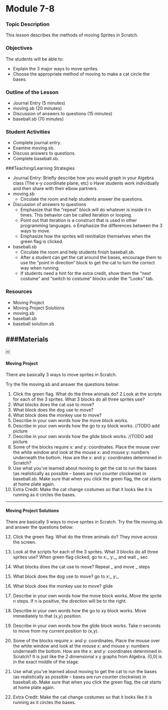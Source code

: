 # Module 7-8
### Topic Description

This lesson describes the methods of moving Sprites in Scratch.

### Objectives

The students will be able to:
- Explain the 3 major ways to move sprites.
- Choose the appropriate method of moving to make a cat circle the bases.

### Outline of the Lesson

- Journal Entry (5 minutes)
- moving.sb (20 minutes)
- Discussion of answers to questions (15 minutes)
- baseball.sb (70 minutes)

### Student Activities

- Complete journal entry.
- Examine moving.sb.
- Discuss answers to questions.
- Complete baseball.sb.

###Teaching/Learning Strategies

- Journal Entry: Briefly describe how you would graph in your Algebra class (The x-y coordinate plane, etc) o Have students work individually and then share with their elbow partners.
- moving.sb
    - Circulate the room and help students answer the questions.
- Discussion of answers to questions
    - Emphasize that the “repeat” block will do whatever is inside it n times. This behavior can be called
iteration or looping.
    - Point out that iteration is a construct that is used in other programming languages. o Emphasize the differences between the 3 ways to move.
    - Emphasize how the sprites will reinitialize themselves when the green flag is clicked.
- baseball.sb
    - Circulate the room and help students finish baseball.sb.
    - After a student can get the cat around the bases, encourage them to use the “point in direction” block
to get the cat to turn the correct way when running.
    - If students need a hint for the extra credit, show them the “next costume” and “switch to costume“
blocks under the “Looks” tab.

### Resources

- Moving Project
- Moving Project Solutions
- moving.sb
- baseball.sb
- baseball solution.sb

###Materials
---
￼

#### Moving Project

There are basically 3 ways to move sprites in Scratch.

Try the file moving.sb and answer the questions below:

1. Click the green flag. What do the three animals do?
2.Look at the scripts for each of the 3 sprites. What 3 blocks do all three sprites use?
3. What blocks does the cat use to move?
3. What block does the dog use to move?
4. What block does the monkey use to move?
5. Describe in your own words how the move block works.
6. Describe in your own words how the go to xy block works.
//TODO add picture
7. Describe in your own words how the glide block works.
//TODO add picture
9. Some of the blocks require x: and y: coordinates. Place the mouse over the white window and look at the mouse x: and mouse y: numbers underneath the bottom. How are the x: and y: coordinates determined in Scratch?
10. Use what you’ve learned about moving to get the cat to run the bases (as realistically as possible – bases are run counter clockwise) in baseball.sb. Make sure that when you click the green flag, the cat starts at home plate again.
11. Extra Credit: Make the cat change costumes so that it looks like it is running as it circles the bases.

---
#### Moving Project Solutions

There are basically 3 ways to move sprites in Scratch. Try the file moving.sb and answer the questions below:

12. Click the green flag. What do the three animals do?
They move across the screen.

13. Look at the scripts for each of the 3 sprites. What 3 blocks do all three sprites use?
When green flag clicked, go to x:_ y:_, and wait _ sec
14. What blocks does the cat use to move?
Repeat _ and move _ steps
15. What block does the dog use to move?
go to x:_ y:_
16. What block does the monkey use to move?
glide
17. Describe in your own words how the move block works.
Move the sprite n steps. If n is positive, the direction will be to the right.
18. Describe in your own words how the go to xy block works.
Move immediately to that (x,y) position.
19. Describe in your own words how the glide block works.
Take n seconds to move from my current position to (x,y).
20. Some of the blocks require x: and y: coordinates. Place the mouse over the white window and look at the mouse x: and mouse y: numbers underneath the bottom. How are the x: and y: coordinates determined in Scratch?
It is just like the 2 dimensional x y graphs from Algebra. (0,0) is in the exact middle of the stage.
21. Use what you’ve learned about moving to get the cat to run the bases (as realistically as possible – bases are run counter clockwise) in baseball.sb. Make sure that when you click the green flag, the cat starts at home plate again.
22. Extra Credit: Make the cat change costumes so that it looks like it is running as it circles the bases.

